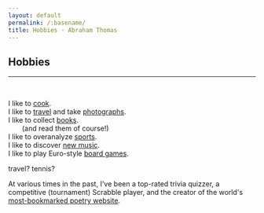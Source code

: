 ```yaml
---
layout: default
permalink: /:basename/
title: Hobbies · Abraham Thomas
---
```


## Hobbies

----

<br/>

I like to [cook](/kitchen).  
I like to [travel](/japan) and take [photographs](/gallery).  
I like to collect [books](/library).  
&emsp;&emsp;(and read them of course!)  
I like to overanalyze [sports](/sports).  
I like to discover [new music](/music).  
I like to play Euro-style [board games](/board-games).  

travel?
tennis? 

At various times in the past, I've been a top-rated trivia quizzer, a competitive (tournament) Scrabble player, and the creator of the world's [most-bookmarked poetry website](https://fundamatics.net/three-men-and-a-list-to-say-nothing-of-the-blog/).   

<br/>
<br/>
<br/>
